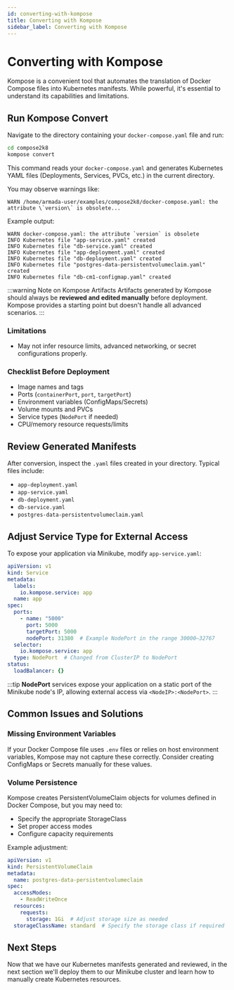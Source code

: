 ```yaml
---
id: converting-with-kompose
title: Converting with Kompose
sidebar_label: Converting with Kompose
---
```


# Converting with Kompose

Kompose is a convenient tool that automates the translation of Docker Compose files into Kubernetes manifests. While powerful, it's essential to understand its capabilities and limitations.

## Run Kompose Convert

Navigate to the directory containing your `docker-compose.yaml` file and run:

```bash
cd compose2k8
kompose convert
```

This command reads your `docker-compose.yaml` and generates Kubernetes YAML files (Deployments, Services, PVCs, etc.) in the current directory.

You may observe warnings like:
```
WARN /home/armada-user/examples/compose2k8/docker-compose.yaml: the attribute \`version\` is obsolete...
```

Example output:
```
WARN docker-compose.yaml: the attribute `version` is obsolete
INFO Kubernetes file "app-service.yaml" created
INFO Kubernetes file "db-service.yaml" created
INFO Kubernetes file "app-deployment.yaml" created
INFO Kubernetes file "db-deployment.yaml" created
INFO Kubernetes file "postgres-data-persistentvolumeclaim.yaml" created
INFO Kubernetes file "db-cm1-configmap.yaml" created
```

:::warning Note on Kompose Artifacts
Artifacts generated by Kompose should always be **reviewed and edited manually** before deployment. Kompose provides a starting point but doesn't handle all advanced scenarios.
:::

### Limitations

- May not infer resource limits, advanced networking, or secret configurations properly.

### Checklist Before Deployment

-  Image names and tags
-  Ports (`containerPort`, `port`, `targetPort`)
-  Environment variables (ConfigMaps/Secrets)
-  Volume mounts and PVCs
-  Service types (`NodePort` if needed)
-  CPU/memory resource requests/limits

## Review Generated Manifests

After conversion, inspect the `.yaml` files created in your directory. Typical files include:

- `app-deployment.yaml`
- `app-service.yaml`
- `db-deployment.yaml`
- `db-service.yaml`
- `postgres-data-persistentvolumeclaim.yaml`

## Adjust Service Type for External Access

To expose your application via Minikube, modify `app-service.yaml`:

```yaml
apiVersion: v1
kind: Service
metadata:
  labels:
    io.kompose.service: app
  name: app
spec:
  ports:
    - name: "5000"
      port: 5000
      targetPort: 5000
      nodePort: 31380  # Example NodePort in the range 30000–32767
  selector:
    io.kompose.service: app
  type: NodePort  # Changed from ClusterIP to NodePort
status:
  loadBalancer: {}
```

:::tip
**NodePort** services expose your application on a static port of the Minikube node's IP, allowing external access via `<NodeIP>:<NodePort>`.
:::

## Common Issues and Solutions

### Missing Environment Variables

If your Docker Compose file uses `.env` files or relies on host environment variables, Kompose may not capture these correctly. Consider creating ConfigMaps or Secrets manually for these values.

### Volume Persistence

Kompose creates PersistentVolumeClaim objects for volumes defined in Docker Compose, but you may need to:
- Specify the appropriate StorageClass
- Set proper access modes
- Configure capacity requirements

Example adjustment:

```yaml
apiVersion: v1
kind: PersistentVolumeClaim
metadata:
  name: postgres-data-persistentvolumeclaim
spec:
  accessModes:
    - ReadWriteOnce
  resources:
    requests:
      storage: 1Gi  # Adjust storage size as needed
  storageClassName: standard  # Specify the storage class if required
```

## Next Steps

Now that we have our Kubernetes manifests generated and reviewed, in the next section we'll deploy them to our Minikube cluster and learn how to manually create Kubernetes resources.
